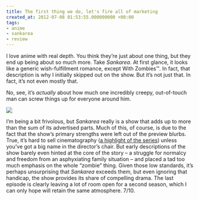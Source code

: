 ```yaml
---
title: The first thing we do, let's fire all of marketing
created_at: 2012-07-08 01:53:55.000000000 +00:00
tags:
- anime
- sankarea
- review
---
```


I love anime with real depth. You think they’re just about one thing,
but they end up being about so much more. Take *Sankarea*. At first
glance, it looks like a generic wish-fulfillment romance, except With
Zombies™. In fact, that description is why I initially skipped out on
the show. But it’s not just that. In fact, it’s not even mostly that.

No, see, it’s *actually* about how much one incredibly creepy,
out-of-touch man can screw things up for everyone around him.

![](/blog/media/tumblr_m6eirb6EqC1qhcb4p.jpg)

I’m being a bit frivolous, but *Sankarea* really is a show that adds up
to more than the sum of its advertised parts. Much of this, of course,
is due to the fact that the show’s primary strengths were left out of
the preview blurbs. True, it’s hard to sell cinematography ([a highlight
of the series](http://blog.room208.org/post/24087133033)) unless you’ve
got a big name in the director’s chair. But early descriptions of the
show barely even hinted at the core of the story – a struggle for
normalcy and freedom from an asphyxiating family situation – and placed
a tad too much emphasis on the whole “zombie” thing. Given those low
standards, it’s perhaps unsurprising that *Sankarea* exceeds them, but
even ignoring that handicap, the show provides its share of compelling
drama. The last episode is clearly leaving a lot of room open for a
second season, which I can only hope will retain the same atmosphere.
7/10.
